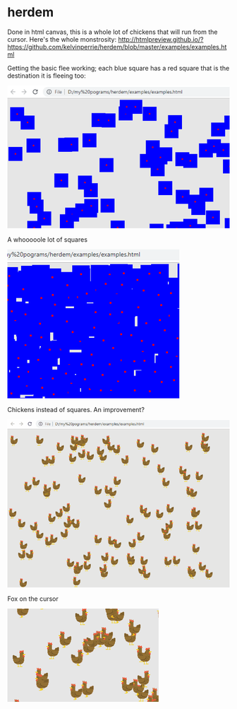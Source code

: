 # herdem

Done in html canvas, this is a whole lot of chickens that will run from the cursor. Here's the whole monstrosity: http://htmlpreview.github.io/?https://github.com/kelvinperrie/herdem/blob/master/examples/examples.html

Getting the basic flee working; each blue square has a red square that is the destination it is fleeing too:

![example 2](examples/basic-flee1.gif?raw=true "example 2")

A whooooole lot of squares

![example 1](examples/basic-flee.gif?raw=true "example 1")

Chickens instead of squares. An improvement?

![example 3](examples/chickens1.gif?raw=true "example 3")

Fox on the cursor

![example 3](examples/fox1.gif?raw=true "example 3")
